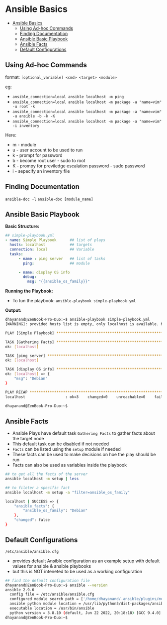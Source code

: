 # Ansible Basics

- [Ansible Basics](#ansible-basics)
  - [Using Ad-hoc Commands](#using-ad-hoc-commands)
  - [Finding Documentation](#finding-documentation)
  - [Ansible Basic Playbook](#ansible-basic-playbook)
  - [Ansible Facts](#ansible-facts)
  - [Default Configurations](#default-configurations)

## Using Ad-hoc Commands

format: `[optional_variable] <cmd> <target> <module>`

eg:

- `ansible_connection=local ansible localhost -m ping`
- `ansible_connection=local ansible localhost -m package -a "name=vim" -u root -k`
- `ansible_connection=local ansible localhost -m package -a "name=vim" -u ansible -b -k -K`
- `ansible_connection=local ansible localhost -m package -a "name=vim" -i inventory`

Here:

- m - module
- u - user account to be used to run
- k - prompt for password
- b - become root user - sudo to root
- K - prompy for previledge escalation password - sudo password
- i - sepecify an inventory file

## Finding Documentation

`ansible-doc -l`
`ansible-doc [module_name]`

## Ansible Basic Playbook

**Basic Structure:**

```yml
## simple-playbook.yml
- name: Simple Playbook      ## list of plays
  hosts: localhost           ## targets
  connection: local          ## Variable
  tasks:                      
      - name : ping server   ## list of tasks
        ping:                ## module

      - name: display OS info
        debug:
          msg: "{{ansible_os_family}}"
```

**Running the Playbook:**

- To tun the playbook:
`ansible-playbook simple-playbook.yml`

**Output:**

```bash
dhayanand@ZenBook-Pro-Duo:~$ ansible-playbook simple-playbook.yml
[WARNING]: provided hosts list is empty, only localhost is available. Note that the implicit localhost does not match 'all'

PLAY [Simple Playbook] ********************************************************************************************************************************************

TASK [Gathering Facts] ********************************************************************************************************************************************
ok: [localhost]

TASK [ping server] ************************************************************************************************************************************************
ok: [localhost]

TASK [display OS info] ********************************************************************************************************************************************
ok: [localhost] => {
    "msg": "Debian"
}

PLAY RECAP ********************************************************************************************************************************************************
localhost                  : ok=3    changed=0    unreachable=0    failed=0    skipped=0    rescued=0    ignored=0

dhayanand@ZenBook-Pro-Duo:~$
```

## Ansible Facts

- Ansible Plays have default task `Gathering Facts` to gather facts about the target node
- This default task can be disabled if not needed
- `Facts` can be listed using the `setup` module if needed
- These facts can be used to make decisions on hoe the play should be run
- Facts can also be used as variables inside the playbook

```bash
## to get all the facts of the server
ansible localhost -m setup | less

## to fileter a specific fact
ansible localhost -m setup -a "filter=ansible_os_family"

localhost | SUCCESS => {
    "ansible_facts": {
        "ansible_os_family": "Debian"
    },
    "changed": false
}
```

## Default Configurations

`/etc/ansible/ansible.cfg`

- provides default Ansible configuration as an example setup with default values for ansible & ansible playbooks
- but this is NOT inteneted to be used as a working configuration

```bash
## find the default configuration file
dhayanand@ZenBook-Pro-Duo:~$ ansible --version
ansible 2.9.6
  config file = /etc/ansible/ansible.cfg
  configured module search path = ['/home/dhayanand/.ansible/plugins/modules', '/usr/share/ansible/plugins/modules']
  ansible python module location = /usr/lib/python3/dist-packages/ansible
  executable location = /usr/bin/ansible
  python version = 3.8.10 (default, Jun 22 2022, 20:18:18) [GCC 9.4.0]
dhayanand@ZenBook-Pro-Duo:~$
```
